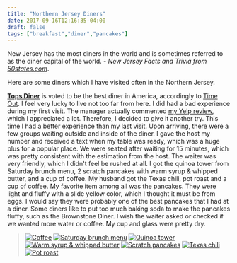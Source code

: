 ```yaml
---
title: "Northern Jersey Diners"
date: 2017-09-16T12:16:35-04:00
draft: false
tags: ["breakfast","diner","pancakes"]
---
```

New Jersey has the most diners in the world and is sometimes referred to as the diner capital of the world. - *New Jersey Facts and Trivia from [50states.com](http://www.50states.com/facts/new-jersey.htm)*.

Here are some diners which I have visited often in the Northern Jersey.


**[Tops Diner](http://www.yelp.com/biz/tops-diner-east-newark?hrid=IKGbyY37bnpYLwMdPizp5g)** is voted to be the best diner in America, accordingly to [Time Out](https://www.timeout.com/usa/restaurants/best-diners-in-america). I feel very lucky to live not too far from here. I did had a bad experience during my first visit. The manager actually commented [my Yelp review](https://www.yelp.com/biz/tops-diner-east-newark?hrid=_-OXJBHc-wKhKqhaQUY13w), which I appreciated a lot. Therefore, I decided to give it another try. This time I had a better experience than my last visit. Upon arriving, there were a few groups waiting outside and inside of the diner. I gave the host my number and received a text when my table was ready, which was a huge plus for a popular place. We were seated after waiting for 15 minutes, which was pretty consistent with the estimation from the host. The waiter was very friendly, which I didn't feel be rushed at all. I got the quinoa tower from Saturday brunch menu, 2 scratch pancakes with warm syrup & whipped butter, and a cup of coffee. My husband got the Texas chili, pot roast and a cup of coffee. My favorite item among all was the pancakes. They were light and fluffy with a slide yellow color, which I thought it must be from eggs. I would say they were probably one of the best pancakes that I had at a diner. Some diners like to put too much baking soda to make the pancakes fluffy, such as the Brownstone Diner. I wish the waiter asked or checked if we wanted more water or coffee. My cup and glass were pretty dry.

> [![Coffee](https://s3-media4.fl.yelpcdn.com/bphoto/xaDXyrd5C1IExZyo3qHyuA/o.jpg "Coffee")](https://www.yelp.com/biz_photos/tops-diner-east-newark?select=xaDXyrd5C1IExZyo3qHyuA&userid=Qevuomc7vf9OHlN_dPB_rA) [![Saturday brunch menu](https://s3-media4.fl.yelpcdn.com/bphoto/f861OYY4q4v7h3ZRF-bqtw/o.jpg "Saturday brunch menu")](https://www.yelp.com/biz_photos/tops-diner-east-newark?select=f861OYY4q4v7h3ZRF-bqtw&userid=Qevuomc7vf9OHlN_dPB_rA) [![Quinoa tower](https://s3-media1.fl.yelpcdn.com/bphoto/2O9E8e990QpiRXxyG3RpCg/o.jpg "Quinoa tower")](https://www.yelp.com/biz_photos/tops-diner-east-newark?select=2O9E8e990QpiRXxyG3RpCg&userid=Qevuomc7vf9OHlN_dPB_rA) [![Warm syrup & whipped butter](https://s3-media4.fl.yelpcdn.com/bphoto/zQoVcItJxwXPTUr4ilcSdQ/o.jpg "Warm syrup & whipped butter")](https://www.yelp.com/biz_photos/tops-diner-east-newark?select=zQoVcItJxwXPTUr4ilcSdQ&userid=Qevuomc7vf9OHlN_dPB_rA) [![Scratch pancakes](https://s3-media2.fl.yelpcdn.com/bphoto/BDld92vs_pvtIOZ0yuIE4A/o.jpg "Scratch pancakes")](https://www.yelp.com/biz_photos/tops-diner-east-newark?select=BDld92vs_pvtIOZ0yuIE4A&userid=Qevuomc7vf9OHlN_dPB_rA) [![Texas chili](https://s3-media1.fl.yelpcdn.com/bphoto/I22b7vOYtDJBbKR3W-1J1g/o.jpg "Texas chili")](https://www.yelp.com/biz_photos/tops-diner-east-newark?select=I22b7vOYtDJBbKR3W-1J1g&userid=Qevuomc7vf9OHlN_dPB_rA) [![Pot roast](https://s3-media1.fl.yelpcdn.com/bphoto/JyK8p0mS5VOOpO_fS3iuUQ/o.jpg "Pot roast")](https://www.yelp.com/biz_photos/tops-diner-east-newark?select=JyK8p0mS5VOOpO_fS3iuUQ&userid=Qevuomc7vf9OHlN_dPB_rA)
